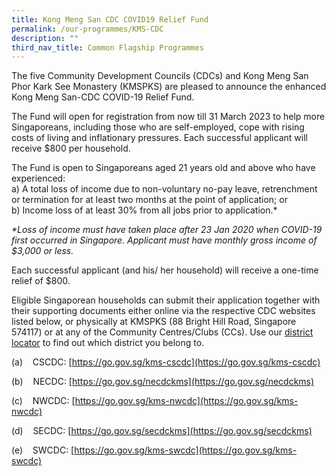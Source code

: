 ```yaml
---
title: Kong Meng San CDC COVID19 Relief Fund
permalink: /our-programmes/KMS-CDC
description: ""
third_nav_title: Common Flagship Programmes
---
```

The five Community Development Councils (CDCs) and Kong Meng San Phor Kark See Monastery (KMSPKS) are pleased to announce the enhanced Kong Meng San-CDC COVID-19 Relief Fund.  
  
The Fund will open for registration from now till 31 March 2023 to help more Singaporeans, including those who are self-employed, cope with rising costs of living and inflationary pressures. Each successful applicant will receive $800 per household.   
  
The Fund is open to Singaporeans aged 21 years old and above who have experienced:  
a) A total loss of income due to non-voluntary no-pay leave, retrenchment or termination for at least two months at the point of application; or  
b) Income loss of at least 30% from all jobs prior to application.\*    
  
<i>*Loss of income must have taken place after 23 Jan 2020 when COVID-19 first occurred in Singapore. Applicant must have monthly gross income of $3,000 or less.  </i>

Each successful applicant (and his/ her household) will receive a one-time relief of $800. 

Eligible Singaporean households can submit their application together with their supporting documents either online via the respective CDC websites listed below, or physically at KMSPKS (88 Bright Hill Road, Singapore 574117) or at any of the Community Centres/Clubs (CCs). Use our [district locator](https://www.cdc.gov.sg/about-cdc/information-on-the-five-districts) to find out which district you belong to.

(a)    CSCDC: [https://go.gov.sg/kms-cscdc](https://go.gov.sg/kms-cscdc)

(b)    NECDC: [https://go.gov.sg/necdckms](https://go.gov.sg/necdckms)

(c)    NWCDC: [https://go.gov.sg/kms-nwcdc](https://go.gov.sg/kms-nwcdc)

(d)    SECDC: [https://go.gov.sg/secdckms](https://go.gov.sg/secdckms)

(e)    SWCDC: [https://go.gov.sg/kms-swcdc](https://go.gov.sg/kms-swcdc)
